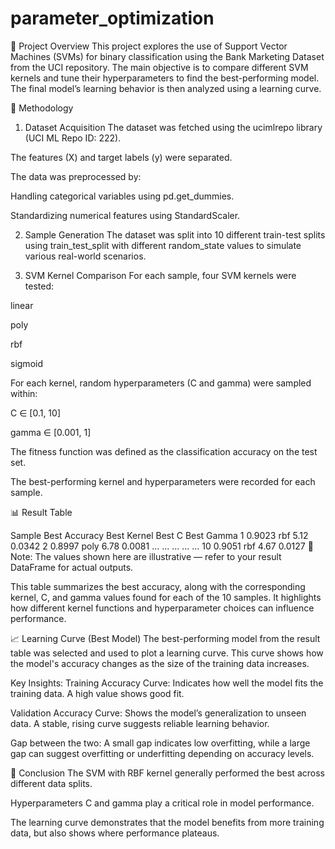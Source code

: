 # parameter_optimization

🧠 Project Overview
This project explores the use of Support Vector Machines (SVMs) for binary classification using the Bank Marketing Dataset from the UCI repository. The main objective is to compare different SVM kernels and tune their hyperparameters to find the best-performing model. The final model’s learning behavior is then analyzed using a learning curve.

🧪 Methodology
1. Dataset Acquisition
The dataset was fetched using the ucimlrepo library (UCI ML Repo ID: 222).

The features (X) and target labels (y) were separated.

The data was preprocessed by:

Handling categorical variables using pd.get_dummies.

Standardizing numerical features using StandardScaler.

2. Sample Generation
The dataset was split into 10 different train-test splits using train_test_split with different random_state values to simulate various real-world scenarios.

3. SVM Kernel Comparison
For each sample, four SVM kernels were tested:

linear

poly

rbf

sigmoid

For each kernel, random hyperparameters (C and gamma) were sampled within:

C ∈ [0.1, 10]

gamma ∈ [0.001, 1]

The fitness function was defined as the classification accuracy on the test set.

The best-performing kernel and hyperparameters were recorded for each sample.

📊 Result Table

Sample	Best Accuracy	Best Kernel	Best C	Best Gamma
1	0.9023	rbf	5.12	0.0342
2	0.8997	poly	6.78	0.0081
...	...	...	...	...
10	0.9051	rbf	4.67	0.0127
🔎 Note: The values shown here are illustrative — refer to your result DataFrame for actual outputs.

This table summarizes the best accuracy, along with the corresponding kernel, C, and gamma values found for each of the 10 samples. It highlights how different kernel functions and hyperparameter choices can influence performance.

📈 Learning Curve (Best Model)
The best-performing model from the result table was selected and used to plot a learning curve. This curve shows how the model's accuracy changes as the size of the training data increases.

Key Insights:
Training Accuracy Curve: Indicates how well the model fits the training data. A high value shows good fit.

Validation Accuracy Curve: Shows the model’s generalization to unseen data. A stable, rising curve suggests reliable learning behavior.

Gap between the two: A small gap indicates low overfitting, while a large gap can suggest overfitting or underfitting depending on accuracy levels.

📌 Conclusion
The SVM with RBF kernel generally performed the best across different data splits.

Hyperparameters C and gamma play a critical role in model performance.

The learning curve demonstrates that the model benefits from more training data, but also shows where performance plateaus.

